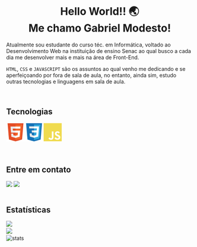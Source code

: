 
## <h1 align="center"> Hello World!! 🌏<br> Me chamo Gabriel Modesto!</h1>
Atualmente sou estudante do curso téc. em Informática, voltado ao Desenvolvimento Web na instituição de ensino Senac ao qual busco a cada dia me desenvolver mais e mais na área de Front-End.

`HTML`, `CSS` e `JAVASCRIPT` são os assuntos ao qual venho me dedicando e se aperfeiçoando por fora de sala de aula, no entanto, ainda sim, estudo outras tecnologias e linguagens em sala de aula.

<br>


## Tecnologias

<div style="display:flex"><br>

  <img align="center" alt="Rafa-HTML" height="50" width="50" src="https://raw.githubusercontent.com/devicons/devicon/master/icons/html5/html5-original.svg">
  <img align="center" alt="Rafa-CSS" height="50" width="50" src="https://raw.githubusercontent.com/devicons/devicon/master/icons/css3/css3-original.svg">

  <img align="center" alt="Rafa-Js" height="50" width="50" src="https://raw.githubusercontent.com/devicons/devicon/master/icons/javascript/javascript-plain.svg">

</div>
<br>
<br>

## Entre em contato

<a href="https://www.linkedin.com/in/gabrielm-oliveira/"><img src="https://img.shields.io/badge/LinkedIn-0077B5?style=for-the-badge&logo=linkedin&logoColor=white" target="_blank"></a>
<a href="mailto:gabriel_26@outlook.com.br"><img src="https://img.shields.io/badge/-Gmail-%23333?style=for-the-badge&logo=gmail&logoColor=white" target="_blank"></a>
<br>
<br>


## Estatísticas
<div>
  
  <img height="150em"  src="https://github-readme-stats.vercel.app/api?username=Gabriel-Modesto&show_icons=true&theme=dracula&include_all_commits=true&count_private=true"/>
<br>
  <img height="150em" src="https://github-readme-stats.vercel.app/api/top-langs/?username=Gabriel-Modesto&layout=compact&langs_count=7&theme=dracula"/>
<br>
  <img height="160em" src="https://github-readme-streak-stats.herokuapp.com/?user=Gabriel-Modesto&theme=omni&theme=dracula" alt="stats"/>
</div>


